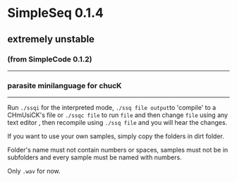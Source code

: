 # SimpleSeq 0.1.4
## extremely unstable 
### (from SimpleCode 0.1.2)
----------------

### parasite minilanguage for chucK
-----------------

Run ``./ssqi`` for the interpreted mode, ``./ssq file output``to 'compile' to a CHmUsiCK's file
or ``./ssqc file`` to run ``file`` and then change ``file`` using any text editor , then recompile 
using ``./ssq file`` and you will hear the changes.

If you want to use your own samples, simply copy the folders
in dirt folder.

Folder's name must not contain numbers or spaces, samples must not
be in subfolders and every sample must be named with numbers.

Only ``.wav`` for now.
